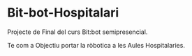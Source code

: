# Bit-bot-Hospitalari

Projecte de Final del curs Bit:bot semipresencial.

Te com a Objectiu portar la ròbotica a les Aules Hospitalaries.

